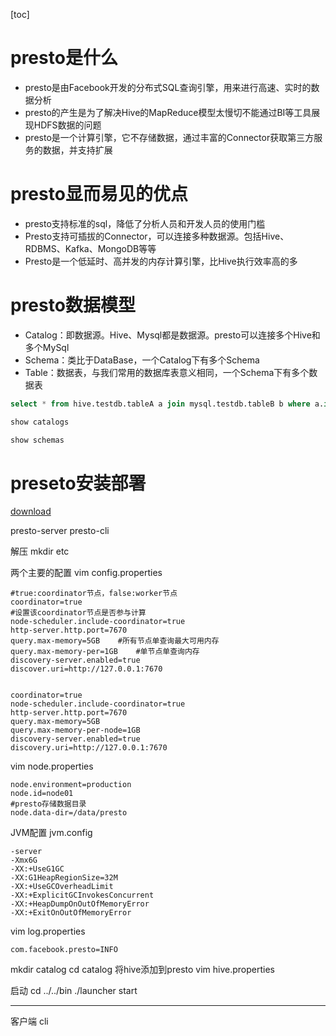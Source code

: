 [toc]

# presto是什么
+ presto是由Facebook开发的分布式SQL查询引擎，用来进行高速、实时的数据分析
+ presto的产生是为了解决Hive的MapReduce模型太慢切不能通过BI等工具展现HDFS数据的问题
+ presto是一个计算引擎，它不存储数据，通过丰富的Connector获取第三方服务的数据，并支持扩展

# presto显而易见的优点
+ presto支持标准的sql，降低了分析人员和开发人员的使用门槛
+ Presto支持可插拔的Connector，可以连接多种数据源。包括Hive、RDBMS、Kafka、MongoDB等等
+ Presto是一个低延时、高并发的内存计算引擎，比Hive执行效率高的多

# presto数据模型
+ Catalog：即数据源。Hive、Mysql都是数据源。presto可以连接多个Hive和多个MySql
+ Schema：类比于DataBase，一个Catalog下有多个Schema
+ Table：数据表，与我们常用的数据库表意义相同，一个Schema下有多个数据表

```sql
select * from hive.testdb.tableA a join mysql.testdb.tableB b where a.id = b.id

show catalogs

show schemas
```

# preseto安装部署

[download](https://prestodb.io/download.html)

presto-server
presto-cli

解压 mkdir etc

两个主要的配置
vim config.properties
```
#true:coordinator节点，false:worker节点
coordinator=true
#设置该coordinator节点是否参与计算
node-scheduler.include-coordinator=true    
http-server.http.port=7670
query.max-memory=5GB    #所有节点单查询最大可用内存
query.max-memory-per=1GB    #单节点单查询内存
discovery-server.enabled=true
discover.uri=http://127.0.0.1:7670


coordinator=true
node-scheduler.include-coordinator=true
http-server.http.port=7670
query.max-memory=5GB
query.max-memory-per-node=1GB
discovery-server.enabled=true
discovery.uri=http://127.0.0.1:7670

```

vim node.properties
```
node.environment=production
node.id=node01
#presto存储数据目录
node.data-dir=/data/presto    
```

JVM配置
jvm.config
```
-server
-Xmx6G
-XX:+UseG1GC
-XX:G1HeapRegionSize=32M
-XX:+UseGCOverheadLimit
-XX:+ExplicitGCInvokesConcurrent
-XX:+HeapDumpOnOutOfMemoryError
-XX:+ExitOnOutOfMemoryError
```

vim log.properties
```
com.facebook.presto=INFO
```

mkdir catalog
cd catalog
将hive添加到presto
vim hive.properties


启动
cd ../../bin
./launcher start

---
客户端 cli
